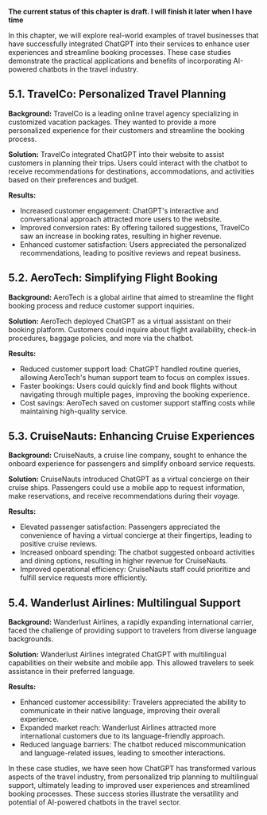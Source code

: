 **The current status of this chapter is draft. I will finish it later when I have time**

In this chapter, we will explore real-world examples of travel businesses that have successfully integrated ChatGPT into their services to enhance user experiences and streamline booking processes. These case studies demonstrate the practical applications and benefits of incorporating AI-powered chatbots in the travel industry.

5.1. TravelCo: Personalized Travel Planning
-------------------------------------------

**Background:** TravelCo is a leading online travel agency specializing in customized vacation packages. They wanted to provide a more personalized experience for their customers and streamline the booking process.

**Solution:** TravelCo integrated ChatGPT into their website to assist customers in planning their trips. Users could interact with the chatbot to receive recommendations for destinations, accommodations, and activities based on their preferences and budget.

**Results:**

* Increased customer engagement: ChatGPT's interactive and conversational approach attracted more users to the website.
* Improved conversion rates: By offering tailored suggestions, TravelCo saw an increase in booking rates, resulting in higher revenue.
* Enhanced customer satisfaction: Users appreciated the personalized recommendations, leading to positive reviews and repeat business.

5.2. AeroTech: Simplifying Flight Booking
-----------------------------------------

**Background:** AeroTech is a global airline that aimed to streamline the flight booking process and reduce customer support inquiries.

**Solution:** AeroTech deployed ChatGPT as a virtual assistant on their booking platform. Customers could inquire about flight availability, check-in procedures, baggage policies, and more via the chatbot.

**Results:**

* Reduced customer support load: ChatGPT handled routine queries, allowing AeroTech's human support team to focus on complex issues.
* Faster bookings: Users could quickly find and book flights without navigating through multiple pages, improving the booking experience.
* Cost savings: AeroTech saved on customer support staffing costs while maintaining high-quality service.

5.3. CruiseNauts: Enhancing Cruise Experiences
----------------------------------------------

**Background:** CruiseNauts, a cruise line company, sought to enhance the onboard experience for passengers and simplify onboard service requests.

**Solution:** CruiseNauts introduced ChatGPT as a virtual concierge on their cruise ships. Passengers could use a mobile app to request information, make reservations, and receive recommendations during their voyage.

**Results:**

* Elevated passenger satisfaction: Passengers appreciated the convenience of having a virtual concierge at their fingertips, leading to positive cruise reviews.
* Increased onboard spending: The chatbot suggested onboard activities and dining options, resulting in higher revenue for CruiseNauts.
* Improved operational efficiency: CruiseNauts staff could prioritize and fulfill service requests more efficiently.

5.4. Wanderlust Airlines: Multilingual Support
----------------------------------------------

**Background:** Wanderlust Airlines, a rapidly expanding international carrier, faced the challenge of providing support to travelers from diverse language backgrounds.

**Solution:** Wanderlust Airlines integrated ChatGPT with multilingual capabilities on their website and mobile app. This allowed travelers to seek assistance in their preferred language.

**Results:**

* Enhanced customer accessibility: Travelers appreciated the ability to communicate in their native language, improving their overall experience.
* Expanded market reach: Wanderlust Airlines attracted more international customers due to its language-friendly approach.
* Reduced language barriers: The chatbot reduced miscommunication and language-related issues, leading to smoother interactions.

In these case studies, we have seen how ChatGPT has transformed various aspects of the travel industry, from personalized trip planning to multilingual support, ultimately leading to improved user experiences and streamlined booking processes. These success stories illustrate the versatility and potential of AI-powered chatbots in the travel sector.
